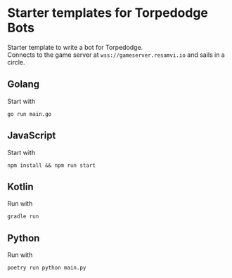 # Starter templates for Torpedodge Bots

Starter template to write a bot for Torpedodge.  
Connects to the game server at `wss://gameserver.resamvi.io` and sails in a circle.

## Golang
Start with
```
go run main.go
```

## JavaScript
Start with
```
npm install && npm run start
```

## Kotlin

Run with
```
gradle run
```

## Python

Run with
```
poetry run python main.py
```
